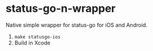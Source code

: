 # status-go-n-wrapper
Native simple wrapper for status-go for iOS and Android.

1. `make statusgo-ios`
2. Build in Xcode
